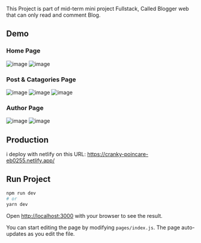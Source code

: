 This Project is part of mid-term mini project Fullstack, 
Called Blogger web that can only read and comment Blog.

## Demo
### Home Page
![image](https://user-images.githubusercontent.com/54875724/170670727-6c932575-ac93-489a-a2d7-3816f82fea13.png)
![image](https://user-images.githubusercontent.com/54875724/170670782-0abbac89-beb9-4024-9320-807395cceec3.png)
### Post & Catagories Page
![image](https://user-images.githubusercontent.com/54875724/170671139-2fa20936-5864-4f59-bfa5-2d87a7ca550c.png)
![image](https://user-images.githubusercontent.com/54875724/170671166-c2017af0-9df0-4541-9085-e8c98031f3f0.png)
![image](https://user-images.githubusercontent.com/54875724/170671183-9a1be440-5b86-4112-9282-cf9c107fa443.png)
### Author Page
![image](https://user-images.githubusercontent.com/54875724/170671227-bbb3a869-faa7-4337-a224-157edf6c37f7.png)
![image](https://user-images.githubusercontent.com/54875724/170671258-94320651-e3a6-4404-87c6-420cd7b3d93f.png)


## Production
i deploy with netlify on this URL: https://cranky-poincare-eb0255.netlify.app/

## Run Project


```bash
npm run dev
# or
yarn dev
```

Open [http://localhost:3000](http://localhost:3000) with your browser to see the result.

You can start editing the page by modifying `pages/index.js`. The page auto-updates as you edit the file.


